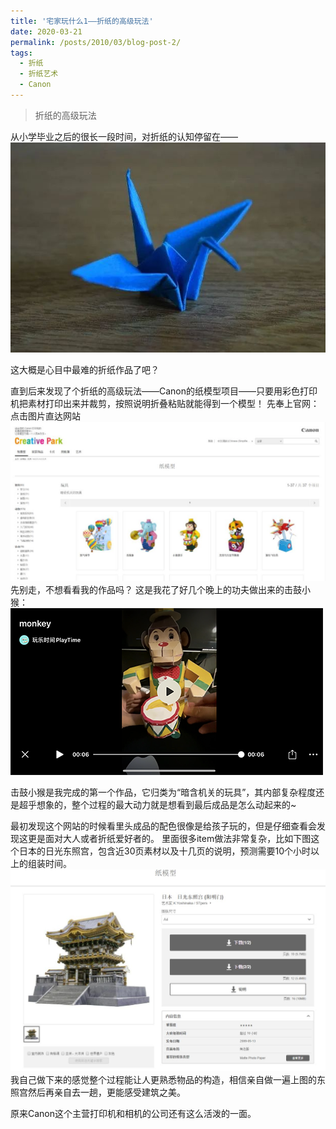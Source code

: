 ```yaml
---
title: '宅家玩什么1——折纸的高级玩法'
date: 2020-03-21
permalink: /posts/2010/03/blog-post-2/
tags:
  - 折纸
  - 折纸艺术
  - Canon
---
```

>折纸的高级玩法

从小学毕业之后的很长一段时间，对折纸的认知停留在——
![Watch the Pic](/images/20200321/640.jpeg)

这大概是心目中最难的折纸作品了吧？

直到后来发现了个折纸的高级玩法——Canon的纸模型项目——只要用彩色打印机把素材打印出来并裁剪，按照说明折叠粘贴就能得到一个模型！
先奉上官网：
点击图片直达网站
[![Watch the Pic](/images/20200321/640-2.jpeg)](https://creativepark.canon/sc/categories/CAT-ST01-0082/index.html)
先别走，不想看看我的作品吗？
这是我花了好几个晚上的功夫做出来的击鼓小猴：
[![Watch the Pic](/images/20200321/IMG_2424.png)](http://mpvideo.qpic.cn/0bf2jmaacaaabiab4vtwqnpfas6daffqaaia.f10002.mp4?dis_k=cd8e404ab3d2469a17313820c6d7b276&dis_t=1594727948)

击鼓小猴是我完成的第一个作品，它归类为“暗含机关的玩具”，其内部复杂程度还是超乎想象的，整个过程的最大动力就是想看到最后成品是怎么动起来的~

最初发现这个网站的时候看里头成品的配色很像是给孩子玩的，但是仔细查看会发现这更是面对大人或者折纸爱好者的。
里面很多item做法非常复杂，比如下图这个日本的日光东照宫，包含近30页素材以及十几页的说明，预测需要10个小时以上的组装时间。
![Watch the Pic](/images/20200321/640-3.jpeg)
我自己做下来的感觉整个过程能让人更熟悉物品的构造，相信亲自做一遍上图的东照宫然后再亲自去一趟，更能感受建筑之美。

原来Canon这个主营打印机和相机的公司还有这么活泼的一面。


